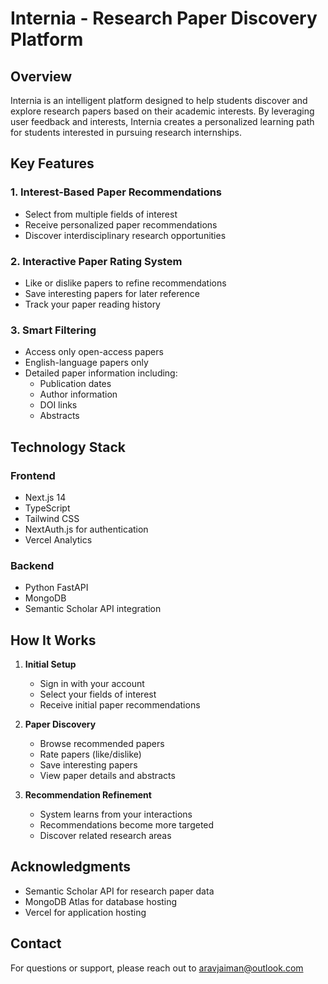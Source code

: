 # Internia - Research Paper Discovery Platform

## Overview
Internia is an intelligent platform designed to help students discover and explore research papers based on their academic interests. By leveraging user feedback and interests, Internia creates a personalized learning path for students interested in pursuing research internships.

## Key Features

### 1. Interest-Based Paper Recommendations
- Select from multiple fields of interest
- Receive personalized paper recommendations
- Discover interdisciplinary research opportunities

### 2. Interactive Paper Rating System
- Like or dislike papers to refine recommendations
- Save interesting papers for later reference
- Track your paper reading history

### 3. Smart Filtering
- Access only open-access papers
- English-language papers only
- Detailed paper information including:
  - Publication dates
  - Author information
  - DOI links
  - Abstracts

## Technology Stack

### Frontend
- Next.js 14
- TypeScript
- Tailwind CSS
- NextAuth.js for authentication
- Vercel Analytics

### Backend
- Python FastAPI
- MongoDB
- Semantic Scholar API integration

## How It Works

1. **Initial Setup**
   - Sign in with your account
   - Select your fields of interest
   - Receive initial paper recommendations

2. **Paper Discovery**
   - Browse recommended papers
   - Rate papers (like/dislike)
   - Save interesting papers
   - View paper details and abstracts

3. **Recommendation Refinement**
   - System learns from your interactions
   - Recommendations become more targeted
   - Discover related research areas

## Acknowledgments

- Semantic Scholar API for research paper data
- MongoDB Atlas for database hosting
- Vercel for application hosting

## Contact

For questions or support, please reach out to [aravjaiman@outlook.com](mailto:aravjaiman@outlook.com)